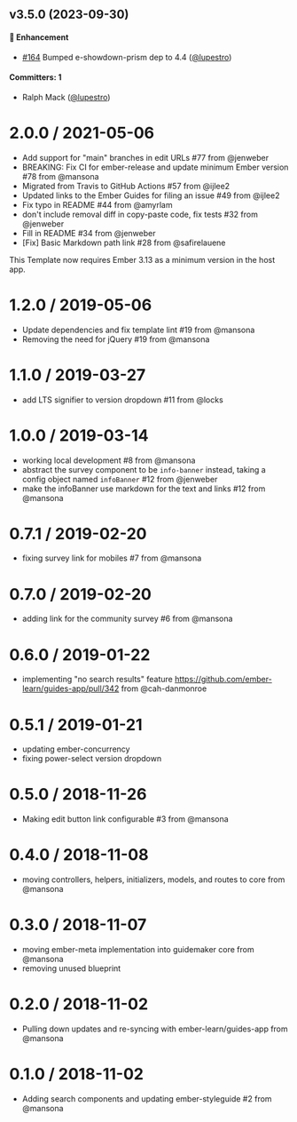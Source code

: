 
## v3.5.0 (2023-09-30)

#### :rocket: Enhancement
* [#164](https://github.com/ember-learn/guidemaker-ember-template/pull/164) Bumped e-showdown-prism dep to 4.4 ([@lupestro](https://github.com/lupestro))

#### Committers: 1
- Ralph Mack ([@lupestro](https://github.com/lupestro))

2.0.0 / 2021-05-06
==================

  * Add support for "main" branches in edit URLs #77 from @jenweber
  * BREAKING: Fix CI for ember-release and update minimum Ember version #78 from @mansona
  * Migrated from Travis to GitHub Actions #57 from @ijlee2
  * Updated links to the Ember Guides for filing an issue #49 from @ijlee2
  * Fix typo in README #44 from @amyrlam
  * don't include removal diff in copy-paste code, fix tests #32 from @jenweber
  * Fill in README #34 from @jenweber
  * [Fix] Basic Markdown path link #28 from @safirelauene

This Template now requires Ember 3.13 as a minimum version in the host app.

1.2.0 / 2019-05-06
==================

  * Update dependencies and fix template lint #19 from @mansona
  * Removing the need for jQuery #19 from @mansona

1.1.0 / 2019-03-27
==================

  * add LTS signifier to version dropdown #11 from @locks

1.0.0 / 2019-03-14
==================

  * working local development #8 from @mansona
  * abstract the survey component to be `info-banner` instead, taking a config object named `infoBanner` #12 from @jenweber
  * make the infoBanner use markdown for the text and links #12 from @mansona

0.7.1 / 2019-02-20
==================

  * fixing survey link for mobiles #7 from @mansona

0.7.0 / 2019-02-20
==================

  * adding link for the community survey #6 from @mansona

0.6.0 / 2019-01-22
==================

  * implementing "no search results" feature https://github.com/ember-learn/guides-app/pull/342 from @cah-danmonroe

0.5.1 / 2019-01-21
==================

  * updating ember-concurrency
  * fixing power-select version dropdown

0.5.0 / 2018-11-26
==================

  * Making edit button link configurable #3 from @mansona

0.4.0 / 2018-11-08
==================

  * moving controllers, helpers, initializers, models, and routes to core from @mansona

0.3.0 / 2018-11-07
==================

  * moving ember-meta implementation into guidemaker core from @mansona
  * removing unused blueprint

0.2.0 / 2018-11-02
==================

  * Pulling down updates and re-syncing with ember-learn/guides-app from @mansona

0.1.0 / 2018-11-02
==================

  * Adding search components and updating ember-styleguide #2 from @mansona
